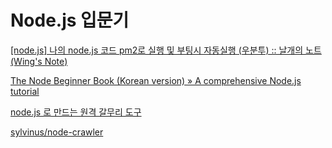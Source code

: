 
Node.js 입문기
===

[[node.js] 나의 node.js 코드 pm2로 실행 및 부팅시 자동실행 (우분투) :: 날개의 노트 (Wing's Note)](http://wingsnote.com/m/post/59)

[The Node Beginner Book (Korean version) » A comprehensive Node.js tutorial](http://www.nodebeginner.org/index-kr.html)

[node.js 로 만드는 원격 갈무리 도구](http://spectrumdig.blogspot.kr/2012/06/nodejs.html)


[sylvinus/node-crawler](https://github.com/sylvinus/node-crawler)
